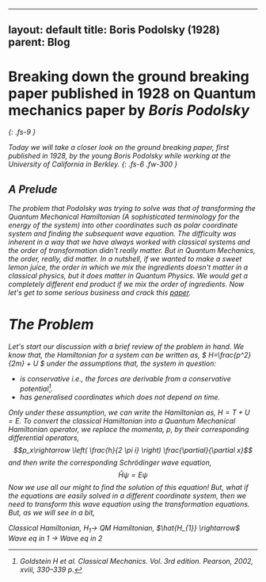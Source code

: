 
---
layout: default
title: Boris Podolsky (1928)
parent: Blog
---

# Breaking down the ground breaking paper published in 1928 on Quantum mechanics paper by <em>Boris Podolsky<em>
{: .fs-9 }

Today we will take a closer look on the ground breaking paper, first published in 1928, by the young Boris Podolsky while working at the University of California in Berkley.
{: .fs-6 .fw-300 }


## A Prelude
The problem that Podolsky was trying to solve was that of transforming the Quantum Mechanical Hamiltonian (A sophisticated terminology for the energy of the system) into other coordinates such as polar coordinate system and finding the subsequent wave equation. The difficulty was inherent in a way that we have always worked with classical systems and the order of transformation didn't really matter. But in Quantum Mechanics, the order, *really*, did matter. In a nutshell, if we wanted to make a sweet lemon juice, the order in which we mix the ingredients doesn't matter in a classical physics, but it does matter in Quantum Physics. We would get a completely different end product if we mix the order of ingredients. Now let's get to some serious business and crack this [paper](https://journals.aps.org/pr/abstract/10.1103/PhysRev.32.812).


# The Problem
Let's start our discussion with a brief review of the problem in hand. We know that, the Hamiltonian for a system can be written as,
$
H=\frac{p^2}{2m} + U
$
under the assumptions that, the system in question:
-  is conservative i.e., the forces are derivable from a conservative potential[^fn1].
- has generalised coordinates which does not depend on time.

Only under these assumption, we can write the Hamiltonian as, $H=T + U = E$.
To convert the classical Hamiltonian into a Quantum Mechanical Hamiltonian operator, we replace the momenta, $p$, by their corresponding differential operators,
$$p_x\rightarrow \left( \frac{h}{2 \pi i} \right) \frac{\partial}{\partial x}$$
and then write the corresponding Schr&#246;dinger wave equation,
$$\hat{H}\psi = E\psi$$
Now we use all our might to find the solution of this equation! But, what if the equations are easily solved in a different coordinate system, then we need to *transform* this wave equation using the transformation equations. But, as we will see in a bit,

*Classical Hamiltonian,* $H_{1} \rightarrow$ *QM Hamiltonian,* $\hat{H_{1}} \rightarrow$ *Wave eq in* $1$ $\rightarrow$ *Wave eq in* $2$
[^fn1]: Goldstein H et al. Classical Mechanics. Vol. 3rd edition. Pearson, 2002, xviii, 330–339 p.